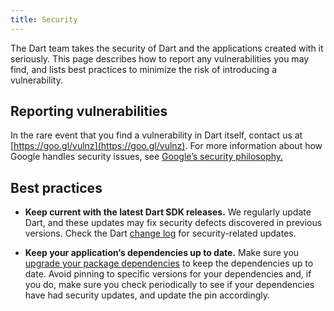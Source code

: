 ```yaml
---
title: Security
---
```


The Dart team takes the security of Dart and the applications
created with it seriously. This page describes how to report any
vulnerabilities you may find, and lists best practices to minimize
the risk of introducing a vulnerability.

## Reporting vulnerabilities

In the rare event that you find a vulnerability in Dart itself,
contact us at [https://goo.gl/vulnz](https://goo.gl/vulnz).
For more information about how Google handles security issues, see
[Google’s security philosophy.](https://www.google.com/about/appsecurity/)

## Best practices

* **Keep current with the latest Dart SDK releases.**
  We regularly update Dart, and these updates may fix security
  defects discovered in previous versions. Check the Dart
  [change log](https://github.com/dart-lang/sdk/blob/master/CHANGELOG.md)
  for security-related updates.

* **Keep your application’s dependencies up to date.**
  Make sure you [upgrade your package
  dependencies](/guides/packages#upgrading-a-dependency)
  to keep the dependencies up to date. Avoid pinning to specific versions
  for your dependencies and, if you do, make sure you check
  periodically to see if your dependencies have had security updates,
  and update the pin accordingly.
